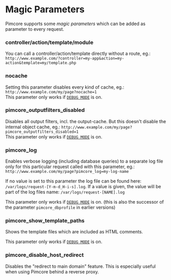 # Magic Parameters

Pimcore supports some *magic parameters* which can be added as parameter to every request.

### controller/action/template/module
You can call a controller/action/template directly without a route, eg.: 
`http://www.example.com/?controller=my-app&action=my-action&template=my/template.php`

### nocache
Setting this parameter disables every kind of cache, eg.: `http://www.example.com/my/page?nocache=1`  
This parameter only works if [`DEBUG MODE`](../08_Tools_and_Features/25_System_Settings.md) is on.

### pimcore_outputfilters_disabled
Disables all output filters, incl. the output-cache. But this doesn't disable the internal object cache, 
eg.: `http://www.example.com/my/page?pimcore_outputfilters_disabled=1`  
This parameter only works if [`DEBUG MODE`](../08_Tools_and_Features/25_System_Settings.md) is on.

### pimcore_log
Enables verbose logging (including database queries) to a separate log file only for this particular 
request called with this parameter, eg.: `http://www.example.com/my/page?pimcore_log=my-log-name` 

If no value is set to this parameter the log file can be found here: `/var/logs/request-[Y-m-d_H-i-s].log`. 
If a value is given, the value will be part of the log files name: `/var/logs/request-[NAME].log`
  
This parameter only works if [`DEBUG MODE`](../08_Tools_and_Features/25_System_Settings.md) is on. (this is also the successor of the parameter `pimcore_dbprofile` in earlier versions)


### pimcore_show_template_paths
Shows the template files which are included as HTML comments.

This parameter only works if [`DEBUG MODE`](../08_Tools_and_Features/25_System_Settings.md) is on.   

### pimcore_disable_host_redirect
Disables the "redirect to main domain" feature. This is especially useful when using Pimcore behind 
a reverse proxy. 

